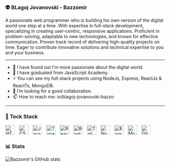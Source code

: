 ### 👽 BLagoj Jovanovski - Bazzomir

A passionate web programmer who is building his own version of the digital world one step at a time. With expertise in full-stack development, specializing in creating user-centric, responsive applications. Proficient in problem-solving, adaptable to new technologies, and known for effective communication. Proven track record of delivering high-quality projects on time. Eager to contribute innovative solutions and technical expertise to you and your business.

---

- 🔭 I have found out I'm more passionate about the digital world.
- 🌱 I have graduated from JavaScript Academy.
- ⚡ You can see my full-stack projects using NodeJs, Express, ReactJs & ReactTs, MongoDB.
- 👯 I’m looking for a good collaboration.
- 📫 How to reach me: in/blagoj-jovanovski-bazzo

---

### 🧰 Teck Stack

<img align="left" alt="HTML" width="30px" style="padding-right:10px" src="https://cdn.jsdelivr.net/gh/devicons/devicon@latest/icons/html5/html5-original.svg" />
<img align="left" alt="CSS" width="30px" style="padding-right:10px" src="https://cdn.jsdelivr.net/gh/devicons/devicon@latest/icons/css3/css3-original.svg" />
<img align="left" alt="JavaScript" width="30px" style="padding-right:10px" src="https://cdn.jsdelivr.net/gh/devicons/devicon@latest/icons/javascript/javascript-original.svg" />
<img align="left" alt="TypeScript" width="30px" style="padding-right:10px" src="https://cdn.jsdelivr.net/gh/devicons/devicon@latest/icons/typescript/typescript-original.svg" />
<img align="left" alt="React" width="30px" style="padding-right:10px" src="https://cdn.jsdelivr.net/gh/devicons/devicon@latest/icons/react/react-original.svg" />
<img align="left" alt="Bootstrap" width="30px" style="padding-right:10px" src="https://cdn.jsdelivr.net/gh/devicons/devicon@latest/icons/bootstrap/bootstrap-original.svg" />
<img align="left" alt="Tailwind" width="30px" style="padding-right:10px" src="https://cdn.jsdelivr.net/gh/devicons/devicon@latest/icons/tailwindcss/tailwindcss-original.svg" />
<img align="left" alt="Node" width="30px" style="padding-right:10px" src="https://cdn.jsdelivr.net/gh/devicons/devicon@latest/icons/nodejs/nodejs-original.svg" />
<img align="left" alt="Express" width="30px" style="padding-right:10px" src="https://cdn.jsdelivr.net/gh/devicons/devicon@latest/icons/express/express-original.svg" />
<img align="left" alt="MongoDB" width="30px" style="padding-right:10px" src="https://cdn.jsdelivr.net/gh/devicons/devicon@latest/icons/mongodb/mongodb-original.svg" />
<img align="left" alt="Git" width="30px" style="padding-right:10px" src="https://cdn.jsdelivr.net/gh/devicons/devicon@latest/icons/git/git-original.svg" />
<br/>

#


### 📊 Stats

![Bazzomir's GitHub stats](https://github-readme-stats.vercel.app/api?username=bazzomir&show_icons=true&theme=panda)
